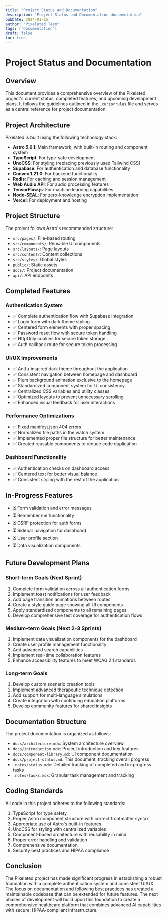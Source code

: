 ```yaml
---
title: "Project Status and Documentation"
description: "Project Status and Documentation documentation"
pubDate: 2024-01-15
author: "Pixelated Team"
tags: ["documentation"]
draft: false
toc: true
---
```


# Project Status and Documentation

## Overview

This document provides a comprehensive overview of the Pixelated project's current status, completed features, and upcoming development plans. It follows the guidelines outlined in the `.cursorrules` file and serves as a central reference for project documentation.

## Project Architecture

Pixelated is built using the following technology stack:

- **Astro 5.6.1**: Main framework, with built-in routing and component system
- **TypeScript**: For type-safe development
- **UnoCSS**: For styling (replacing previously used Tailwind CSS)
- **Supabase**: For authentication and database functionality
- **Convex 1.21.0**: For backend functionality
- **Redis**: For caching and session management
- **Web Audio API**: For audio processing features
- **TensorFlow.js**: For machine learning capabilities
- **Node-SEAL**: For zero-knowledge encryption implementation
- **Vercel**: For deployment and hosting

## Project Structure

The project follows Astro's recommended structure:

- `src/pages/`: File-based routing
- `src/components/`: Reusable UI components
- `src/layouts/`: Page layouts
- `src/content/`: Content collections
- `src/styles/`: Global styles
- `public/`: Static assets
- `docs/`: Project documentation
- `api/`: API endpoints

## Completed Features

### Authentication System

- ✅ Complete authentication flow with Supabase integration
- ✅ Login form with dark theme styling
- ✅ Centered form elements with proper spacing
- ✅ Password reset flow with secure token handling
- ✅ HttpOnly cookies for secure token storage
- ✅ Auth callback route for secure token processing

### UI/UX Improvements

- ✅ Antfu-inspired dark theme throughout the application
- ✅ Consistent navigation between homepage and dashboard
- ✅ Plum background animation exclusive to the homepage
- ✅ Standardized component system for UI consistency
- ✅ Centralized CSS variables and utility classes
- ✅ Optimized layouts to prevent unnecessary scrolling
- ✅ Enhanced visual feedback for user interactions

### Performance Optimizations

- ✅ Fixed manifest.json 404 errors
- ✅ Normalized file paths in the watch system
- ✅ Implemented proper file structure for better maintenance
- ✅ Created reusable components to reduce code duplication

### Dashboard Functionality

- ✅ Authentication checks on dashboard access
- ✅ Centered text for better visual balance
- ✅ Consistent styling with the rest of the application

## In-Progress Features

- ⏳ Form validation and error messages
- ⏳ Remember me functionality
- ⏳ CSRF protection for auth forms
- ⏳ Sidebar navigation for dashboard
- ⏳ User profile section
- ⏳ Data visualization components

## Future Development Plans

### Short-term Goals (Next Sprint)

1. Complete form validation across all authentication forms
2. Implement toast notifications for user feedback
3. Add page transition animations between routes
4. Create a style guide page showing all UI components
5. Apply standardized components to all remaining pages
6. Develop comprehensive test coverage for authentication flows

### Medium-term Goals (Next 2-3 Sprints)

1. Implement data visualization components for the dashboard
2. Create user profile management functionality
3. Add advanced search capabilities
4. Implement real-time collaboration features
5. Enhance accessibility features to meet WCAG 2.1 standards

### Long-term Goals

1. Develop custom scenario creation tools
2. Implement advanced therapeutic technique detection
3. Add support for multi-language simulations
4. Create integration with continuing education platforms
5. Develop community features for shared insights

## Documentation Structure

The project documentation is organized as follows:

- `docs/architecture.mdx`: System architecture overview
- `docs/introduction.mdx`: Project introduction and key features
- `docs/component-library.md`: UI component documentation
- `docs/project-status.md`: This document, tracking overall progress
- `.notes/status.mdx`: Detailed tracking of completed and in-progress tasks
- `.notes/tasks.mdx`: Granular task management and tracking

## Coding Standards

All code in this project adheres to the following standards:

1. TypeScript for type safety
2. Proper Astro component structure with correct frontmatter syntax
3. Appropriate use of Astro's built-in features
4. UnoCSS for styling with centralized variables
5. Component-based architecture with reusability in mind
6. Proper error handling and validation
7. Comprehensive documentation
8. Security best practices and HIPAA compliance

## Conclusion

The Pixelated project has made significant progress in establishing a robust foundation with a complete authentication system and consistent UI/UX. The focus on documentation and following best practices has created a maintainable codebase that can be extended for future features. The next phases of development will build upon this foundation to create a comprehensive healthcare platform that combines advanced AI capabilities with secure, HIPAA-compliant infrastructure.